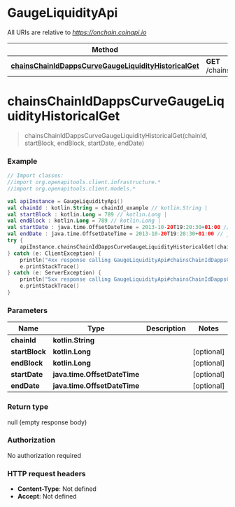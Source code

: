 # GaugeLiquidityApi

All URIs are relative to *https://onchain.coinapi.io*

Method | HTTP request | Description
------------- | ------------- | -------------
[**chainsChainIdDappsCurveGaugeLiquidityHistoricalGet**](GaugeLiquidityApi.md#chainsChainIdDappsCurveGaugeLiquidityHistoricalGet) | **GET** /chains/{chain_id}/dapps/curve/gaugeLiquidity/historical | 


<a name="chainsChainIdDappsCurveGaugeLiquidityHistoricalGet"></a>
# **chainsChainIdDappsCurveGaugeLiquidityHistoricalGet**
> chainsChainIdDappsCurveGaugeLiquidityHistoricalGet(chainId, startBlock, endBlock, startDate, endDate)



### Example
```kotlin
// Import classes:
//import org.openapitools.client.infrastructure.*
//import org.openapitools.client.models.*

val apiInstance = GaugeLiquidityApi()
val chainId : kotlin.String = chainId_example // kotlin.String | 
val startBlock : kotlin.Long = 789 // kotlin.Long | 
val endBlock : kotlin.Long = 789 // kotlin.Long | 
val startDate : java.time.OffsetDateTime = 2013-10-20T19:20:30+01:00 // java.time.OffsetDateTime | 
val endDate : java.time.OffsetDateTime = 2013-10-20T19:20:30+01:00 // java.time.OffsetDateTime | 
try {
    apiInstance.chainsChainIdDappsCurveGaugeLiquidityHistoricalGet(chainId, startBlock, endBlock, startDate, endDate)
} catch (e: ClientException) {
    println("4xx response calling GaugeLiquidityApi#chainsChainIdDappsCurveGaugeLiquidityHistoricalGet")
    e.printStackTrace()
} catch (e: ServerException) {
    println("5xx response calling GaugeLiquidityApi#chainsChainIdDappsCurveGaugeLiquidityHistoricalGet")
    e.printStackTrace()
}
```

### Parameters

Name | Type | Description  | Notes
------------- | ------------- | ------------- | -------------
 **chainId** | **kotlin.String**|  |
 **startBlock** | **kotlin.Long**|  | [optional]
 **endBlock** | **kotlin.Long**|  | [optional]
 **startDate** | **java.time.OffsetDateTime**|  | [optional]
 **endDate** | **java.time.OffsetDateTime**|  | [optional]

### Return type

null (empty response body)

### Authorization

No authorization required

### HTTP request headers

 - **Content-Type**: Not defined
 - **Accept**: Not defined

